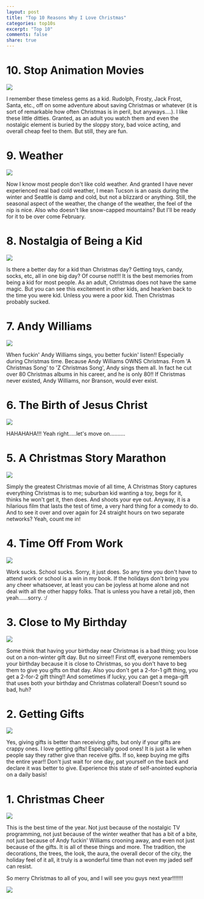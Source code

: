 ```yaml
---
layout: post
title: "Top 10 Reasons Why I Love Christmas"
categories: top10s
excerpt: "Top 10"
comments: false
share: true
---
```



# 10. Stop Animation Movies

![](http://www.indiewire.com/wp-content/uploads/2015/12/rudolph-the-red-nosed-reindeer.jpg?w=780)

I remember these timeless gems as a kid. Rudolph, Frosty, Jack Frost, Santa, etc., off on some adventure about saving Christmas or whatever (it is sort of remarkable how often Christmas is in peril, but anyways....). I like these little ditties. Granted, as an adult you watch them and even the nostalgic element is buried by the sloppy story, bad voice acting, and overall cheap feel to them. But still, they are fun.


# 9. Weather

![](https://www.heritageweb.org/sites/default/files/winter_weather_banner.jpg)

Now I know most people don't like cold weather. And granted I have never experienced real bad cold weather, I mean Tucson is an oasis during the winter and Seattle is damp and cold, but not a blizzard or anything. Still, the seasonal aspect of the weather, the change of the weather, the feel of the nip is nice. Also who doesn't like snow-capped mountains? But I'll be ready for it to be over come February.



# 8. Nostalgia of Being a Kid

![](https://ak6.picdn.net/shutterstock/videos/286666/thumb/1.jpg)

Is there a better day for a kid than Christmas day? Getting toys, candy, socks, etc, all in one big day? Of course not!!! It is the best memories from being a kid for most people. As an adult, Christmas does not have the same magic. But you can see this excitement in other kids, and hearken back to the time you were kid. Unless you were a poor kid. Then Christmas probably sucked.


# 7. Andy Williams


![](https://images-na.ssl-images-amazon.com/images/I/71LIGYVb-3L._SY355_.jpg)

When fuckin' Andy Williams sings, you better fuckin' listen!! Especially during Christmas time. Because Andy Williams OWNS Christmas. From 'A Christmas Song' to 'Z Christmas Song', Andy sings them all. In fact he cut over 80 Christmas albums in his career, and he is only 80!! If Christmas never existed, Andy Williams, nor Branson, would ever exist.

# 6. The Birth of Jesus Christ


![](https://cdn.patchcdn.com/users/22827373/stock/T800x600/201411547781c452fa2.jpg)

HAHAHAHA!!! Yeah right.....let's move on..........


# 5. A Christmas Story Marathon

![](https://cdn.movieweb.com/img.news.tops/NE7DErErkuvead_2_a/A-Christmas-Story-Live-Musical-Event-Fox-December.jpg)


Simply the greatest Christmas movie of all time, A Christmas Story captures everything Christmas is to me; suburban kid wanting a toy, begs for it, thinks he won't get it, then does. And shoots your eye out. Anyway, it is a hilarious film that lasts the test of time, a very hard thing for a comedy to do. And to see it over and over again for 24 straight hours on two separate networks? Yeah, count me in!

# 4. Time Off From Work



![](https://www.brightmove.com/wp-content/uploads/2017/09/time-off-1.jpg)


Work sucks. School sucks. Sorry, it just does. So any time you don't have to attend work or school is a win in my book. If the holidays don't bring you any cheer whatsoever, at least you can be joyless at home alone and not deal with all the other happy folks. That is unless you have a retail job, then yeah......sorry. :/

# 3. Close to My Birthday

![](https://www.sunsigns.org/wp-content/uploads/2014/09/december21.jpg)


Some think that having your birthday near Christmas is a bad thing; you lose out on a non-winter gift day. But no sirree!! First off, everyone remembers your birthday because it is close to Christmas, so you don't have to beg them to give you gifts on that day. Also you don't get a 2-for-1 gift thing, you get a 2-for-2 gift thing!! And sometimes if lucky, you can get a mega-gift that uses both your birthday and Christmas collateral! Doesn't sound so bad, huh?


# 2. Getting Gifts


![](https://raindropsofsapphire.com/wp-content/uploads/2013/12/gifts-under-christmas-tree.jpg)

Yes, giving gifts is better than receiving gifts, but only if your gifts are crappy ones. I love getting gifts! Especially good ones! It is just a lie when people say they rather give than receive gifts. If so, keep buying me gifts the entire year!! Don't just wait for one day, pat yourself on the back and declare it was better to give. Experience this state of self-anointed euphoria on a daily basis!  


# 1. Christmas Cheer

![](http://static.tumblr.com/gjui07e/Udhmcqk06/eepchristmas.jpg)


This is the best time of the year. Not just because of the nostalgic TV programming, not just because of the winter weather that has a bit of a bite, not just because of Andy fuckin' Williams crooning away, and even not just because of the gifts. It is all of these things and more. The tradition, the decorations, the trees, the look, the aura, the overall decor of the city, the holiday feel of it all, it truly is a wonderful time than not even my jaded self can resist. 

So merry Christmas to all of you, and I will see you guys next year!!!!!!!


![](https://t3.ftcdn.net/jpg/01/75/83/18/500_F_175831841_cMapH8PGP1m8k1f2SFBAaI9ZjPLuRqkt.jpg)



